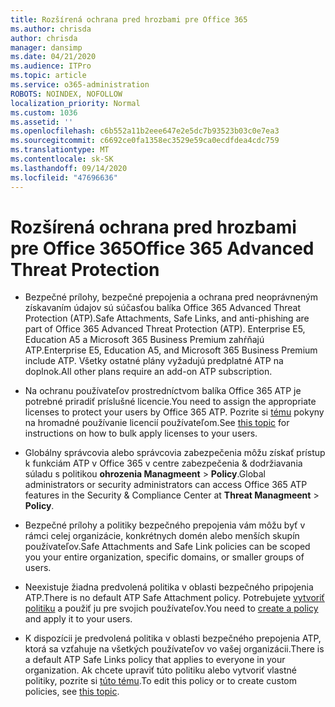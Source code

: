 ```yaml
---
title: Rozšírená ochrana pred hrozbami pre Office 365
ms.author: chrisda
author: chrisda
manager: dansimp
ms.date: 04/21/2020
ms.audience: ITPro
ms.topic: article
ms.service: o365-administration
ROBOTS: NOINDEX, NOFOLLOW
localization_priority: Normal
ms.custom: 1036
ms.assetid: ''
ms.openlocfilehash: c6b552a11b2eee647e2e5dc7b93523b03c0e7ea3
ms.sourcegitcommit: c6692ce0fa1358ec3529e59ca0ecdfdea4cdc759
ms.translationtype: MT
ms.contentlocale: sk-SK
ms.lasthandoff: 09/14/2020
ms.locfileid: "47696636"
---
```

# <a name="office-365-advanced-threat-protection"></a><span data-ttu-id="a8c56-102">Rozšírená ochrana pred hrozbami pre Office 365</span><span class="sxs-lookup"><span data-stu-id="a8c56-102">Office 365 Advanced Threat Protection</span></span>

- <span data-ttu-id="a8c56-103">Bezpečné prílohy, bezpečné prepojenia a ochrana pred neoprávneným získavaním údajov sú súčasťou balíka Office 365 Advanced Threat Protection (ATP).</span><span class="sxs-lookup"><span data-stu-id="a8c56-103">Safe Attachments, Safe Links, and anti-phishing are part of Office 365 Advanced Threat Protection (ATP).</span></span> <span data-ttu-id="a8c56-104">Enterprise E5, Education A5 a Microsoft 365 Business Premium zahŕňajú ATP.</span><span class="sxs-lookup"><span data-stu-id="a8c56-104">Enterprise E5, Education A5, and Microsoft 365 Business Premium include ATP.</span></span> <span data-ttu-id="a8c56-105">Všetky ostatné plány vyžadujú predplatné ATP na doplnok.</span><span class="sxs-lookup"><span data-stu-id="a8c56-105">All other plans require an add-on ATP subscription.</span></span>

- <span data-ttu-id="a8c56-106">Na ochranu používateľov prostredníctvom balíka Office 365 ATP je potrebné priradiť príslušné licencie.</span><span class="sxs-lookup"><span data-stu-id="a8c56-106">You need to assign the appropriate licenses to protect your users by Office 365 ATP.</span></span> <span data-ttu-id="a8c56-107">Pozrite si [tému](https://docs.microsoft.com/microsoft-365/admin/add-users/add-users) pokyny na hromadné používanie licencií používateľom.</span><span class="sxs-lookup"><span data-stu-id="a8c56-107">See [this topic](https://docs.microsoft.com/microsoft-365/admin/add-users/add-users) for instructions on how to bulk apply licenses to your users.</span></span>

- <span data-ttu-id="a8c56-108">Globálny správcovia alebo správcovia zabezpečenia môžu získať prístup k funkciám ATP v Office 365 v centre zabezpečenia & dodržiavania súladu s politikou **ohrozenia Managmeent** \> **Policy**.</span><span class="sxs-lookup"><span data-stu-id="a8c56-108">Global administrators or security administrators can access Office 365 ATP features in the Security & Compliance Center at **Threat Managmeent** \> **Policy**.</span></span>

- <span data-ttu-id="a8c56-109">Bezpečné prílohy a politiky bezpečného prepojenia vám môžu byť v rámci celej organizácie, konkrétnych domén alebo menších skupín používateľov.</span><span class="sxs-lookup"><span data-stu-id="a8c56-109">Safe Attachments and Safe Link policies can be scoped you your entire organization, specific domains, or smaller groups of users.</span></span>

- <span data-ttu-id="a8c56-110">Neexistuje žiadna predvolená politika v oblasti bezpečného pripojenia ATP.</span><span class="sxs-lookup"><span data-stu-id="a8c56-110">There is no default ATP Safe Attachment policy.</span></span> <span data-ttu-id="a8c56-111">Potrebujete [vytvoriť politiku](https://docs.microsoft.com/microsoft-365/security/office-365-security/set-up-atp-safe-attachments-policies) a použiť ju pre svojich používateľov.</span><span class="sxs-lookup"><span data-stu-id="a8c56-111">You need to [create a policy](https://docs.microsoft.com/microsoft-365/security/office-365-security/set-up-atp-safe-attachments-policies) and apply it to your users.</span></span>

- <span data-ttu-id="a8c56-112">K dispozícii je predvolená politika v oblasti bezpečného prepojenia ATP, ktorá sa vzťahuje na všetkých používateľov vo vašej organizácii.</span><span class="sxs-lookup"><span data-stu-id="a8c56-112">There is a default ATP Safe Links policy that applies to everyone in your organization.</span></span> <span data-ttu-id="a8c56-113">Ak chcete upraviť túto politiku alebo vytvoriť vlastné politiky, pozrite si [túto tému](https://docs.microsoft.com/microsoft-365/security/office-365-security/set-up-atp-safe-links-policies).</span><span class="sxs-lookup"><span data-stu-id="a8c56-113">To edit this policy or to create custom policies, see [this topic](https://docs.microsoft.com/microsoft-365/security/office-365-security/set-up-atp-safe-links-policies).</span></span>
